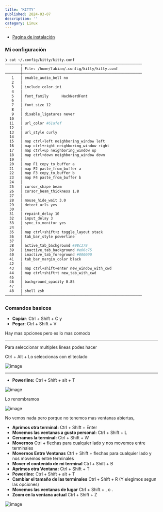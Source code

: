 ```yaml
---
title: 'KITTY'
published: 2024-03-07
description: ''
category: Linux
---
```


- [Pagina de instalación](https://sw.kovidgoyal.net/kitty/)

### Mi configuración

```bash
❯ cat ~/.config/kitty/kitty.conf
───────┬───────────────────────────────────────────────────────
       │ File: /home/fabian/.config/kitty/kitty.conf
───────┼───────────────────────────────────────────────────────
   1   │ enable_audio_bell no
   2   │ 
   3   │ include color.ini
   4   │ 
   5   │ font_family      HackNerdFont
   6   │ 
   7   │ font_size 12
   8   │ 
   9   │ disable_ligatures never
  10   │ 
  11   │ url_color #61afef
  12   │ 
  13   │ url_style curly
  14   │ 
  15   │ map ctrl+left neighboring_window left
  16   │ map ctrl+right neighboring_window right
  17   │ map ctrl+up neighboring_window up
  18   │ map ctrl+down neighboring_window down
  19   │ 
  20   │ map F1 copy_to_buffer a
  21   │ map F2 paste_from_buffer a
  22   │ map F3 copy_to_buffer b
  23   │ map F4 paste_from_buffer b
  24   │ 
  25   │ cursor_shape beam
  26   │ cursor_beam_thickness 1.8
  27   │ 
  28   │ mouse_hide_wait 3.0
  29   │ detect_urls yes
  30   │ 
  31   │ repaint_delay 10
  32   │ input_delay 3
  33   │ sync_to_monitor yes
  34   │ 
  35   │ map ctrl+shift+z toggle_layout stack
  36   │ tab_bar_style powerline
  37   │ 
  38   │ active_tab_background #98c379
  39   │ inactive_tab_background #e06c75
  40   │ inactive_tab_foreground #000000
  41   │ tab_bar_margin_color black
  42   │ 
  43   │ map ctrl+shift+enter new_window_with_cwd
  44   │ map ctrl+shift+t new_tab_with_cwd
  45   │ 
  46   │ background_opacity 0.85
  47   │ 
  48   │ shell zsh
───────┴───────────────────────────────────────────────────────

```

### Comandos basicos

- **Copiar**: Ctrl + Shift + C y 
- **Pegar**: Ctrl + Shift + V

Hay mas opciones pero es lo mas comodo

---

Para seleccionar multiples lineas podes hacer

Ctrl + Alt + Lo seleccionas con el teclado

![image](https://github.com/user-attachments/assets/d4231c91-4953-408b-8447-7edb00a1fb48)

---

- **Powerline:** Ctrl + Shift + alt + T

![image](https://github.com/user-attachments/assets/c3e1a632-61c4-429d-840f-ba56e62d94cf)

Lo renombramos

![image](https://github.com/user-attachments/assets/96d4c31a-a828-42e2-b1d6-c34238b8d525)

No vemos nada pero porque no tenemos mas ventanas abiertas,

- **Aprimos otra terminal:** Ctrl + Shift + Enter
- **Movemos las ventanas a gusto personal:** Ctrl + Shift + L
- **Cerramos la terminal:** Ctrl + Shift + W
- **Movernos** Ctrl  + flechas para cualquier lado y nos movemos entre terminales
- **Movernos Entre Ventanas** Ctrl + Shift + flechas para cualquier lado y nos movemos entre terminales
- **Mover el contenido de mi terminal** Ctrl  + Shift + B
- **Aprimos otra Ventana:** Ctrl + Shift + T
- **Powerline:** Ctrl + Shift + alt + T
- **Cambiar el tamaño de las terminales** Ctrl + Shift + R (Y elegimos segun las opciones)
- **Movemos las ventanas de lugar** Ctrl + Shift + , o .
- **Zoom en la ventana actual** Ctrl + Shift + Z

![image](https://i.giphy.com/media/v1.Y2lkPTc5MGI3NjExZjJqaWxzMWlzMnNjOTl2aHhkem0yZmplbXpjZ2U0bzJrOXp6dHV1MyZlcD12MV9pbnRlcm5hbF9naWZfYnlfaWQmY3Q9Zw/xT5LMVK6hOc7brtsTm/giphy.gif)
